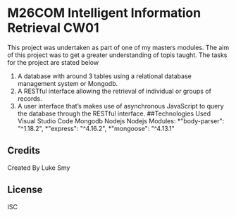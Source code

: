 # M26COM Intelligent Information Retrieval CW01

This project was undertaken as part of one of my masters modules. The aim of this project was to get a greater understanding of topis taught. The tasks for the project are stated below

1.	A database with around 3 tables using a relational database management system or Mongodb.
2.	A RESTful interface allowing the retrieval of individual or groups of records.
3.	A user interface that’s makes use of asynchronous JavaScript to query the database through the RESTful interface.
##Technologies Used
Visual Studio Code
Mongodb
Nodejs
Nodejs Modules:
    *"body-parser": "^1.18.2",
    *"express": "^4.16.2",
    *"mongoose": "^4.13.1"

## Credits
Created By Luke Smy
## License
ISC